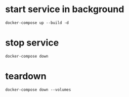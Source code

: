 # start service in background
```docker-compose up --build -d```

# stop service
```docker-compose down```

# teardown
```docker-compose down --volumes```